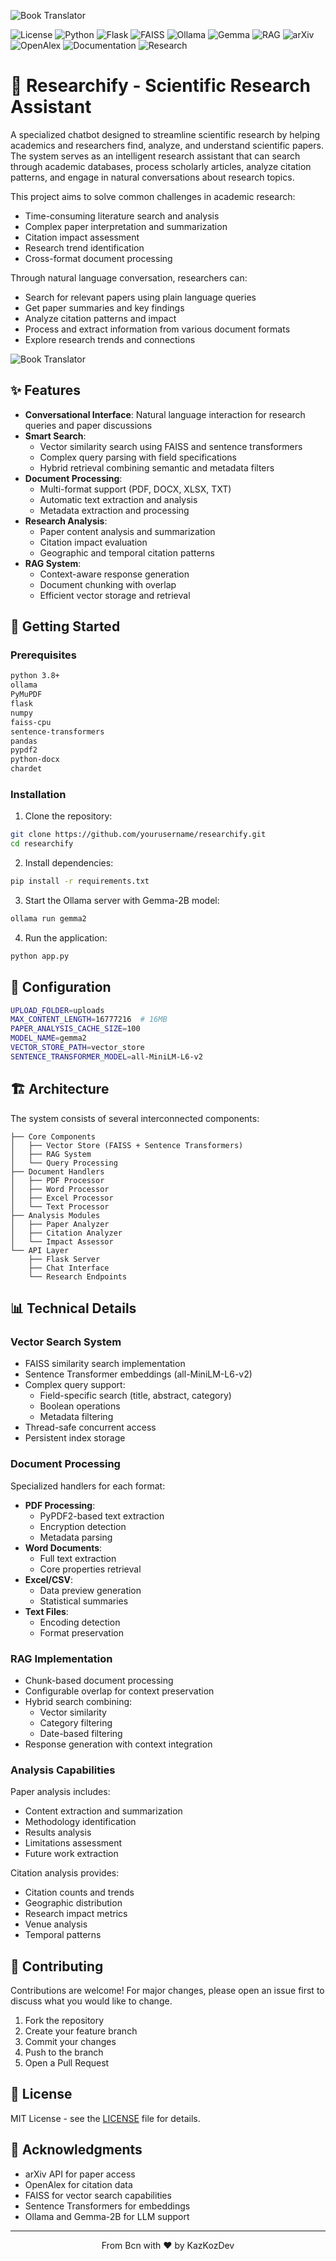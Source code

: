 ![Book Translator](https://raw.githubusercontent.com/KazKozDev/researchify/main/banner.jpg)

![License](https://img.shields.io/badge/license-MIT-blue.svg)
![Python](https://img.shields.io/badge/python-3.8%2B-brightgreen)
![Flask](https://img.shields.io/badge/flask-2.0%2B-lightgrey)
![FAISS](https://img.shields.io/badge/FAISS-1.7%2B-orange)
![Ollama](https://img.shields.io/badge/ollama-1.0.0-brightgreen)
![Gemma](https://img.shields.io/badge/gemma-2.9B-purple)
![RAG](https://img.shields.io/badge/RAG-enabled-success)
![arXiv](https://img.shields.io/badge/arXiv-API-red)
![OpenAlex](https://img.shields.io/badge/OpenAlex-API-green)
![Documentation](https://img.shields.io/badge/docs-ready-blue)
![Research](https://img.shields.io/badge/research-papers-yellow)

# 🔬 Researchify - Scientific Research Assistant

A specialized chatbot designed to streamline scientific research by helping academics and researchers find, analyze, and understand scientific papers. The system serves as an intelligent research assistant that can search through academic databases, process scholarly articles, analyze citation patterns, and engage in natural conversations about research topics.

This project aims to solve common challenges in academic research:
- Time-consuming literature search and analysis
- Complex paper interpretation and summarization
- Citation impact assessment
- Research trend identification
- Cross-format document processing

Through natural language conversation, researchers can:
- Search for relevant papers using plain language queries
- Get paper summaries and key findings
- Analyze citation patterns and impact
- Process and extract information from various document formats
- Explore research trends and connections

![Book Translator](https://raw.githubusercontent.com/KazKozDev/researchify/main/demo.png)

## ✨ Features

- **Conversational Interface**: Natural language interaction for research queries and paper discussions
- **Smart Search**: 
  - Vector similarity search using FAISS and sentence transformers
  - Complex query parsing with field specifications
  - Hybrid retrieval combining semantic and metadata filters
- **Document Processing**:
  - Multi-format support (PDF, DOCX, XLSX, TXT)
  - Automatic text extraction and analysis
  - Metadata extraction and processing
- **Research Analysis**:
  - Paper content analysis and summarization
  - Citation impact evaluation
  - Geographic and temporal citation patterns
- **RAG System**:
  - Context-aware response generation
  - Document chunking with overlap
  - Efficient vector storage and retrieval

## 🚀 Getting Started

### Prerequisites

```bash
python 3.8+
ollama
PyMuPDF
flask
numpy
faiss-cpu
sentence-transformers
pandas
pypdf2
python-docx
chardet
```

### Installation

1. Clone the repository:
```bash
git clone https://github.com/yourusername/researchify.git
cd researchify
```

2. Install dependencies:
```bash
pip install -r requirements.txt
```

3. Start the Ollama server with Gemma-2B model:
```bash
ollama run gemma2
```

4. Run the application:
```bash
python app.py
```

## 🔧 Configuration

```bash
UPLOAD_FOLDER=uploads
MAX_CONTENT_LENGTH=16777216  # 16MB
PAPER_ANALYSIS_CACHE_SIZE=100
MODEL_NAME=gemma2
VECTOR_STORE_PATH=vector_store
SENTENCE_TRANSFORMER_MODEL=all-MiniLM-L6-v2
```

## 🏗️ Architecture

The system consists of several interconnected components:

```
├── Core Components
│   ├── Vector Store (FAISS + Sentence Transformers)
│   ├── RAG System
│   └── Query Processing
├── Document Handlers
│   ├── PDF Processor
│   ├── Word Processor
│   ├── Excel Processor
│   └── Text Processor
├── Analysis Modules
│   ├── Paper Analyzer
│   ├── Citation Analyzer
│   └── Impact Assessor
└── API Layer
    ├── Flask Server
    ├── Chat Interface
    └── Research Endpoints
```

## 📊 Technical Details

### Vector Search System

- FAISS similarity search implementation
- Sentence Transformer embeddings (all-MiniLM-L6-v2)
- Complex query support:
  - Field-specific search (title, abstract, category)
  - Boolean operations
  - Metadata filtering
- Thread-safe concurrent access
- Persistent index storage

### Document Processing

Specialized handlers for each format:
- **PDF Processing**:
  - PyPDF2-based text extraction
  - Encryption detection
  - Metadata parsing
- **Word Documents**:
  - Full text extraction
  - Core properties retrieval
- **Excel/CSV**:
  - Data preview generation
  - Statistical summaries
- **Text Files**:
  - Encoding detection
  - Format preservation

### RAG Implementation

- Chunk-based document processing
- Configurable overlap for context preservation
- Hybrid search combining:
  - Vector similarity
  - Category filtering
  - Date-based filtering
- Response generation with context integration

### Analysis Capabilities

Paper analysis includes:
- Content extraction and summarization
- Methodology identification
- Results analysis
- Limitations assessment
- Future work extraction

Citation analysis provides:
- Citation counts and trends
- Geographic distribution
- Research impact metrics
- Venue analysis
- Temporal patterns

## 🤝 Contributing

Contributions are welcome! For major changes, please open an issue first to discuss what you would like to change.

1. Fork the repository
2. Create your feature branch
3. Commit your changes
4. Push to the branch
5. Open a Pull Request

## 📝 License

MIT License - see the [LICENSE](LICENSE) file for details.

## 🙏 Acknowledgments

- arXiv API for paper access
- OpenAlex for citation data
- FAISS for vector search capabilities
- Sentence Transformers for embeddings
- Ollama and Gemma-2B for LLM support

---
<div align="center">
From Bcn with ❤️ by KazKozDev
